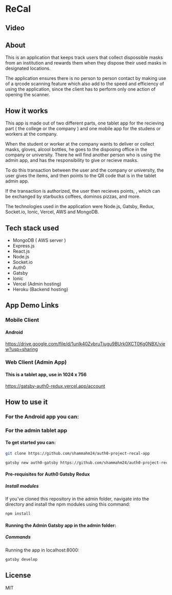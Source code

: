 # ReCal

## Video

## About
This is an application that keeps track users that collect dispossible masks from an institution and rewards them when they dispose their used masks in designated locations.

The application ensures there is no person to person contact by making use of a qrcode scanning feature which also add to the speed and efficiency of using the application, since the client has to perform only one action of opening the scanner.

## How it works

This app is made out of two different parts, one tablet app for the recieving part ( the college or the company ) and one mobile app for the
studens or workers at the company.

When the student or worker at the company wants to deliver or collect masks, gloves, alcool bottles, he goes to the disposing office in the company or university.
There he will find another person who is using the admin app, and has the responsibility to give or recieve masks.

To do this transaction between the user and the company or university, the user gives the items, and then points to the QR code that is in the tablet admin app.

If the transaction is authorized, the user then recieves points, , which can be exchanged by starbucks coffees, dominos pizzas, and more.

The technologies used in the application were Node.js, Gatsby, Redux, Socket.io, Ionic, Vercel, AWS and MongoDB.  


## Tech stack used
<ul>
  <li>MongoDB ( AWS server )</li>
  <li>Express.js</li>
  <li>React.js</li>
  <li>Node.js</li>
  <li>Socket.io</li>
  <li>Auth0</li>
  <li>Gatsby</li>
  <li>Ionic</li>
  <li>Vercel (Admin hosting)</li>
  <li>Heroku (Backend hosting)</li>
  
</ul>

## App Demo Links
### Mobile Client
#### Android
https://drive.google.com/file/d/1unlk40ZvbruTjugu9BUrk0XCT0Kg0NBX/view?usp=sharing

### Web Client (Admin App) 
#### This is a tablet app, use in 1024 x 756 
https://gatsby-auth0-redux.vercel.app/account



## How to use it

### For the Android app you can:


### For the admin tablet app

#### To get started you can:

```bash
git clone https://github.com/shammahm24/auth0-project-recal-app
```

```bash
gatsby new auth0-gatsby https://github.com/shammahm24/auth0-project-recal-app/admin
```

#### Pre-requisites for Auth0 Gatsby Redux

##### Install modules

If you've cloned this repository in the admin folder, navigate into the directory and install the npm modules using this command:

```bash
npm install
```

#### Running the Admin Gatsby app in the admin folder:

##### Commands

Running the app in localhost:8000:

```bash
gatsby develop
```


## License
MIT

